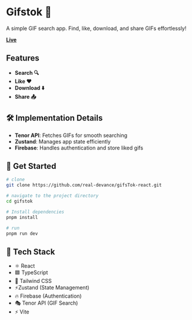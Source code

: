# Gifstok 🎥
A simple GIF search app. Find, like, download, and share GIFs effortlessly!

 **[Live ](https://gifstok.netlify.app/)**

## Features
-   **Search 🔍**
-   **Like  ❤️** 
-   **Download ⬇️**
-   **Share 📤** 


## 🛠️ Implementation Details
-   **Tenor API**: Fetches GIFs for smooth searching
-   **Zustand**: Manages app state efficiently
-   **Firebase**: Handles authentication and store liked gifs

## 🚀 Get Started

```bash
# clone
git clone https://github.com/real-devance/gifsTok-react.git

# navigate to the project directory
cd gifstok

# Install dependencies
pnpm install

# run
pnpm run dev
```
## 🧰 Tech Stack
- ⚛️ React
- 🟦 TypeScript
- 🎨 Tailwind CSS
- ⚡Zustand (State Management)
- 🔥 Firebase (Authentication)
- 🎭 Tenor API (GIF Search)
- ⚡ Vite
